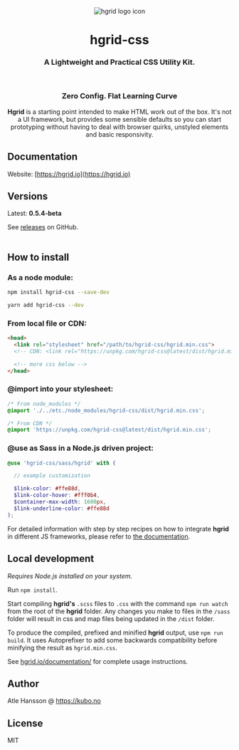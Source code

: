 <div align="center">
<img src="https://hgrid.io/assets/img/icon.png" alt="hgrid logo icon" title="hgrid logo icon">
<br>

# hgrid-css

### **A Lightweight and Practical CSS Utility Kit.**
<br>

### Zero Config. Flat Learning Curve

**Hgrid** is a starting point intended to make HTML work out of the box. It's not a UI framework, but provides some sensible defaults so you can start prototyping without having to deal with browser quirks, unstyled elements and basic responsivity.

</div>

## Documentation

Website: [https://hgrid.io](https://hgrid.io)

## Versions

Latest: **0.5.4-beta**

See [releases](https://github.com/ahansson/hgrid-css/releases) on GitHub.
<br><br>

## How to install

### **As a node module:**

```bash
npm install hgrid-css --save-dev
```

```bash
yarn add hgrid-css --dev
```

### **From local file or CDN:**

```html
<head>
  <link rel="stylesheet" href="/path/to/hgrid-css/hgrid.min.css">
  <!-- CDN: <link rel="https://unpkg.com/hgrid-css@latest/dist/hgrid.min.css"> -->

  <!-- more css below -->
</head>
```
### **@import into your stylesheet:**
```css
/* From node_modules */
@import './../etc./node_modules/hgrid-css/dist/hgrid.min.css';
```
```css
/* From CDN */
@import 'https://unpkg.com/hgrid-css@latest/dist/hgrid.min.css';
```

### **@use as Sass in a Node.js driven project:**

```scss
@use 'hgrid-css/sass/hgrid' with (

  // example customization

  $link-color: #ffe88d,
  $link-color-hover: #fff0b4,
  $container-max-width: 1600px,
  $link-underline-color: #ffe88d
);
```
For detailed information with step by step recipes on how to integrate **hgrid** in different JS frameworks, please refer to [the documentation](https://hgrid.io/documentation/integrate/).

## Local development

_Requires Node.js installed on your system._

Run `npm install`.

Start compiling **hgrid's** `.scss` files to `.css` with the command `npm run watch` from the root of the **hgrid** folder. Any changes you make to files in the `/sass` folder will result in css and map files being updated in the `/dist` folder.

To produce the compiled, prefixed and minified **hgrid** output, use `npm run build`. It uses Autoprefixer to add some backwards compatibility before minifying the result as `hgrid.min.css`.

See [hgrid.io/documentation/](https://hgrid.io/documentation/) for complete usage instructions.

## Author

Atle Hansson @ https://kubo.no

## License

MIT